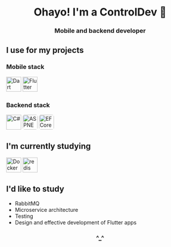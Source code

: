 <h1 id="header" align="center">
Ohayo! I'm a ControlDev 👋
</h1>
<h3 id="info" align="center">
Mobile and backend developer
</h3>

## I use for my projects 

### Mobile stack
<div>
  <img width="40" src="https://user-images.githubusercontent.com/25181517/186150304-1568ffdf-4c62-4bdc-9cf1-8d8efcea7c5b.png" alt="Dart" title="Dart"/>
  <img width="40" src="https://user-images.githubusercontent.com/25181517/186150365-da1eccce-6201-487c-8649-45e9e99435fd.png" alt="Flutter" title="Flutter"/>
</div>

### Backend stack
<div>
  <img height="40" src="https://user-images.githubusercontent.com/25181517/121405384-444d7300-c95d-11eb-959f-913020d3bf90.png" alt="C#" title="C#"/>
  <img height="40" style="background-color: #ffffff; border-radius: 5px;" src="https://pgroene.files.wordpress.com/2018/02/asp-net-core-logo-1.png" alt="ASPNETCore" title="ASPNETCore"/>
  <img height="40" style="border-radius: 5px;" src="https://encrypted-tbn0.gstatic.com/images?q=tbn:ANd9GcSCqAOrxwffQnlfr6UIQhPzXxUZ_jIOLYQCSw&usqp=CAU" alt="EFCore" title="EFCore"/> 
</div>

## I'm currently studying
 <div >
	<img height="40" src="https://user-images.githubusercontent.com/25181517/117207330-263ba280-adf4-11eb-9b97-0ac5b40bc3be.png" alt="Docker" title="Docker"/>
  <img height="40" src="https://user-images.githubusercontent.com/25181517/182884894-d3fa6ee0-f2b4-4960-9961-64740f533f2a.png" alt="redis" title="redis"/>
</div>

## I'd like to study
- RabbitMQ
- Microservice architecture
- Testing
- Design and effective development of Flutter apps
<h3 id="header" align="center">
^_^
</h3>
